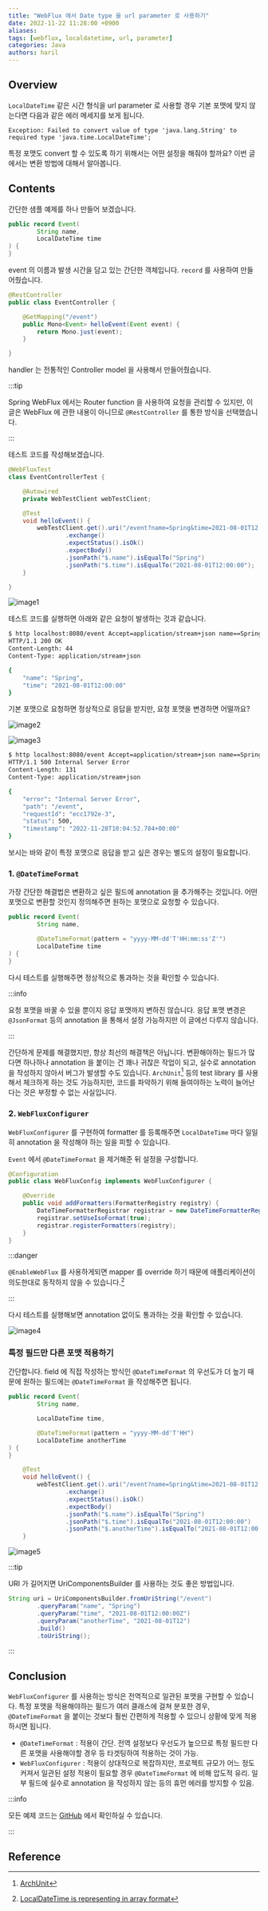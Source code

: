 ```yaml
---
title: "WebFlux 에서 Date type 을 url parameter 로 사용하기"
date: 2022-11-22 11:28:00 +0900
aliases:
tags: [webflux, localdatetime, url, parameter]
categories: Java
authors: haril
---
```


## Overview

`LocalDateTime` 같은 시간 형식을 url parameter 로 사용할 경우 기본 포맷에 맞지 않는다면 다음과 같은 에러 메세지를 보게 됩니다.

```console
Exception: Failed to convert value of type 'java.lang.String' to required type 'java.time.LocalDateTime';
```

특정 포맷도 convert 할 수 있도록 하기 위해서는 어떤 설정을 해줘야 할까요? 이번 글에서는 변환 방법에 대해서 알아봅니다.

## Contents

간단한 샘플 예제를 하나 만들어 보겠습니다.

```java
public record Event(
        String name,
        LocalDateTime time
) {
}
```

event 의 이름과 발생 시간을 담고 있는 간단한 객체입니다. `record` 를 사용하여 만들어줬습니다.

```java
@RestController
public class EventController {

    @GetMapping("/event")
    public Mono<Event> helloEvent(Event event) {
        return Mono.just(event);
    }

}
```

handler 는 전통적인 Controller model 을 사용해서 만들어줬습니다.

:::tip

Spring WebFlux 에서는 Router function 을 사용하여 요청을 관리할 수 있지만, 이 글은 WebFlux 에 관한 내용이 아니므로 `@RestController` 를 통한 방식을 선택했습니다.

:::

테스트 코드를 작성해보겠습니다.

```java
@WebFluxTest
class EventControllerTest {

    @Autowired
    private WebTestClient webTestClient;

    @Test
    void helloEvent() {
        webTestClient.get().uri("/event?name=Spring&time=2021-08-01T12:00:00")
                .exchange()
                .expectStatus().isOk()
                .expectBody()
                .jsonPath("$.name").isEqualTo("Spring")
                .jsonPath("$.time").isEqualTo("2021-08-01T12:00:00");
    }

}
```

![image1](./1.webp)

테스트 코드를 실행하면 아래와 같은 요청이 발생하는 것과 같습니다.

```bash
$ http localhost:8080/event Accept=application/stream+json name==Spring time==2021-08-01T12:00
HTTP/1.1 200 OK
Content-Length: 44
Content-Type: application/stream+json

{
    "name": "Spring",
    "time": "2021-08-01T12:00:00"
}
```

기본 포맷으로 요청하면 정상적으로 응답을 받지만, 요청 포맷을 변경하면 어떨까요?

![image2](./2.webp)

![image3](./3.webp)

```bash
$ http localhost:8080/event Accept=application/stream+json name==Spring time==2021-08-01T12:00:00Z
HTTP/1.1 500 Internal Server Error
Content-Length: 131
Content-Type: application/stream+json

{
    "error": "Internal Server Error",
    "path": "/event",
    "requestId": "ecc1792e-3",
    "status": 500,
    "timestamp": "2022-11-28T10:04:52.784+00:00"
}
```

보시는 바와 같이 특정 포맷으로 응답을 받고 싶은 경우는 별도의 설정이 필요합니다.

### 1. `@DateTimeFormat`

가장 간단한 해결법은 변환하고 싶은 필드에 annotation 을 추가해주는 것입니다. 어떤 포맷으로 변환할 것인지 정의해주면 원하는 포맷으로 요청할 수 있습니다.

```java
public record Event(
        String name,

        @DateTimeFormat(pattern = "yyyy-MM-dd'T'HH:mm:ss'Z'")
        LocalDateTime time
) {
}
 ```

다시 테스트를 실행해주면 정상적으로 통과하는 것을 확인할 수 있습니다.

:::info

요청 포맷을 바꿀 수 있을 뿐이지 응답 포맷까지 변하진 않습니다. 응답 포맷 변경은 `@JsonFormat` 등의 annotation 을 통해서 설정 가능하지만 이 글에선 다루지 않습니다.

:::

간단하게 문제를 해결했지만, 항상 최선의 해결책은 아닙니다. 변환해야하는 필드가 많다면 하나하나 annotation 을 붙이는 건 꽤나 귀찮은 작업이 되고, 실수로 annotation 을 작성하지 않아서 버그가 발생할 수도 있습니다. `ArchUnit`[^fn_nth_2] 등의 test library 를 사용해서 체크하게 하는 것도 가능하지만, 코드를 파악하기 위해 들여야하는 노력이 늘어난다는 것은 부정할 수 없는 사실입니다.

### 2. `WebFluxConfigurer`

`WebFluxConfigurer` 를 구현하여 formatter 를 등록해주면 `LocalDateTime` 마다 일일히 annotation 을 작성해야 하는 일을 피할 수 있습니다.

`Event` 에서 `@DateTimeFormat` 을 제거해준 뒤 설정을 구성합니다.

```java
@Configuration
public class WebFluxConfig implements WebFluxConfigurer {

    @Override
    public void addFormatters(FormatterRegistry registry) {
        DateTimeFormatterRegistrar registrar = new DateTimeFormatterRegistrar();
        registrar.setUseIsoFormat(true);
        registrar.registerFormatters(registry);
    }
}
```

:::danger

`@EnableWebFlux` 를 사용하게되면 mapper 를 override 하기 때문에 애플리케이션이 의도한대로 동작하지 않을 수 있습니다.[^footnote]

:::

다시 테스트를 실행해보면 annotation 없이도 통과하는 것을 확인할 수 있습니다.

![image4](./4.webp)

### 특정 필드만 다른 포맷 적용하기

간단합니다. field 에 직접 작성하는 방식인 `@DateTimeFormat` 의 우선도가 더 높기 때문에 원하는 필드에는 `@DateTimeFormat` 을 작성해주면 됩니다.

```java
public record Event(
        String name,

        LocalDateTime time,

        @DateTimeFormat(pattern = "yyyy-MM-dd'T'HH")
        LocalDateTime anotherTime
) {
}
```

```java
    @Test
    void helloEvent() {
        webTestClient.get().uri("/event?name=Spring&time=2021-08-01T12:00:00Z&anotherTime=2021-08-01T12")
                .exchange()
                .expectStatus().isOk()
                .expectBody()
                .jsonPath("$.name").isEqualTo("Spring")
                .jsonPath("$.time").isEqualTo("2021-08-01T12:00:00")
                .jsonPath("$.anotherTime").isEqualTo("2021-08-01T12:00:00");
    }
```

![image5](./5.webp)

:::tip

URI 가 길어지면 UriComponentsBuilder 를 사용하는 것도 좋은 방법입니다.

```java
String uri = UriComponentsBuilder.fromUriString("/event")
        .queryParam("name", "Spring")
        .queryParam("time", "2021-08-01T12:00:00Z")
        .queryParam("anotherTime", "2021-08-01T12")
        .build()
        .toUriString();
```

:::

## Conclusion

`WebFluxConfigurer` 를 사용하는 방식은 전역적으로 일관된 포맷을 구현할 수 있습니다. 특정 포맷을 적용해야하는 필드가 여러 클래스에 걸쳐 분포한 경우, `@DateTimeFormat` 을 붙이는 것보다 훨씬 간편하게 적용할 수 있으니 상황에 맞게 적용하시면 됩니다.

- `@DateTimeFormat` : 적용이 간단. 전역 설정보다 우선도가 높으므로 특정 필드만 다른 포맷을 사용해야할 경우 등 타겟팅하여 적용하는 것이 가능.
- `WebFluxConfigurer` : 적용이 상대적으로 복잡하지만, 프로젝트 규모가 어느 정도 커져서 일관된 설정 적용이 필요할 경우 `@DateTimeFormat` 에 비해 압도적 유리. 일부 필드에 실수로 annotation 을 작성하지 않는 등의 휴먼 에러를 방지할 수 있음.

:::info

모든 예제 코드는 [GitHub](https://github.com/songkg7/java-practice/blob/main/spring-webflux-parameter-sample/src/test/java/com/example/springwebfluxparametersample/controller/EventControllerTest.java) 에서 확인하실 수 있습니다.

:::

## Reference

[^footnote]: [LocalDateTime is representing in array format](https://stackoverflow.com/questions/63682619/localdatetime-is-representing-in-array-format)

[^fn_nth_2]: [ArchUnit](https://www.archunit.org)
